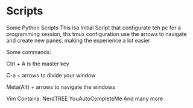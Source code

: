 # Scripts
Some Python Scripts 
This isa Initial Script that configurate teh pc for a programming session, ths tmux configuration use the arrows to navigate 
and create new panes, making the experience a lot easier

Some commands:

Ctrl + A is the master key

C-a + arrows to divide your window

Meta(Alt) + arrows to navigate the windows



Vim Contains:
NerdTREE
YouAutoCompleteMe
And many more
